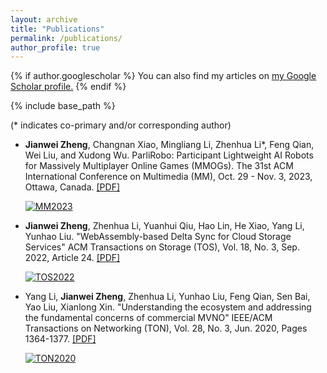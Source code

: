 ```yaml
---
layout: archive
title: "Publications"
permalink: /publications/
author_profile: true
---
```


{% if author.googlescholar %}
  You can also find my articles on <u><a href="{{author.googlescholar}}">my Google Scholar profile</a>.</u>
{% endif %}

{% include base_path %}

(* indicates co-primary and/or corresponding author)
- **Jianwei Zheng**, Changnan Xiao, Mingliang Li, Zhenhua Li*, Feng Qian, Wei Liu, and Xudong Wu. ParliRobo: Participant Lightweight AI Robots for Massively Multiplayer Online Games (MMOGs). The 31st ACM International Conference on Multimedia (MM), Oct. 29 - Nov. 3, 2023, Ottawa, Canada. [[PDF]]({{site.baseurl}}/static/files/MM23_ParliRobo.pdf)
  
  [![MM2023](https://img.shields.io/badge/MM-2023-brightgreen.svg)](https://www.acmmm2023.org/)
  
- **Jianwei Zheng**, Zhenhua Li, Yuanhui Qiu, Hao Lin, He Xiao, Yang Li, Yunhao Liu. "WebAssembly-based Delta Sync for Cloud Storage Services" ACM Transactions on Storage (TOS), Vol. 18, No. 3, Sep. 2022, Article 24. [[PDF]]({{site.baseurl}}/static/files/WASM_based_delta_sync.pdf) 
  
  [![TOS2022](https://img.shields.io/badge/TOS-2022-brightgreen.svg)](https://dl.acm.org/journal/tos)

- Yang Li, **Jianwei Zheng**, Zhenhua Li, Yunhao Liu, Feng Qian, Sen Bai, Yao Liu, Xianlong Xin. "Understanding the ecosystem and addressing the fundamental concerns of commercial MVNO" IEEE/ACM Transactions on Networking (TON), Vol. 28, No. 3, Jun. 2020, Pages 1364-1377. [[PDF]]({{site.baseurl}}/static/files/TON20_Xiaomi_MVNO.pdf) 

  [![TON2020](https://img.shields.io/badge/TON-2020-brightgreen.svg)](https://dl.acm.org/journal/ton)